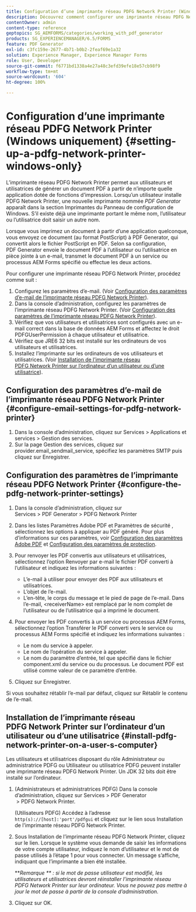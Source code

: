 ```yaml
---
title: Configuration d’une imprimante réseau PDFG Network Printer (Windows uniquement)
description: Découvrez comment configurer une imprimante réseau PDFG Network Printer (Windows uniquement).
contentOwner: admin
content-type: reference
geptopics: SG_AEMFORMS/categories/working_with_pdf_generator
products: SG_EXPERIENCEMANAGER/6.5/FORMS
feature: PDF Generator
exl-id: c3fc159e-2677-4b71-b0b2-2feaf69e1a32
solution: Experience Manager, Experience Manager Forms
role: User, Developer
source-git-commit: f6771bd1338a4e27a48c3efd39efe18e57cb98f9
workflow-type: tm+mt
source-wordcount: '604'
ht-degree: 100%

---
```


# Configuration d’une imprimante réseau PDFG Network Printer (Windows uniquement) {#setting-up-a-pdfg-network-printer-windows-only}

L’imprimante réseau PDFG Network Printer permet aux utilisateurs et utilisatrices de générer un document PDF à partir de n’importe quelle application dotée de fonctions d’impression. Lorsqu’un utilisateur installe PDFG Network Printer, une nouvelle imprimante nommée *PDF Generator* apparaît dans la section Imprimantes du Panneau de configuration de Windows. S’il existe déjà une imprimante portant le même nom, l’utilisateur ou l’utilisatrice doit saisir un autre nom.

Lorsque vous imprimez un document à partir d’une application quelconque, vous envoyez ce document (au format PostScript) à PDF Generator, qui convertit alors le fichier PostScript en PDF. Selon sa configuration, PDF Generator envoie le document PDF à l’utilisateur ou l’utilisatrice en pièce jointe à un e-mail, transmet le document PDF à un service ou processus AEM Forms spécifié ou effectue les deux actions.

Pour configurer une imprimante réseau PDFG Network Printer, procédez comme suit :

1. Configurez les paramètres d’e-mail. (Voir [Configuration des paramètres d’e-mail de l’imprimante réseau PDFG Network Printer](setting-pdfg-network-printer-windows.md#configure-email-settings-for-pdfg-network-printer)).
1. Dans la console d’administration, configurez les paramètres de l’imprimante réseau PDFG Network Printer. (Voir [Configuration des paramètres de l’imprimante réseau PDFG Network Printer](setting-pdfg-network-printer-windows.md#configure-the-pdfg-network-printer-settings)).
1. Vérifiez que vos utilisateurs et utilisatrices sont configurés avec un e-mail correct dans la base de données AEM Forms et affectez le droit PDFGUserPermission à chaque utilisateur et utilisatrice<!-- Fix broken link See Setting up and organizing users -->.
1. Vérifiez que JRE6 32 bits est installé sur les ordinateurs de vos utilisateurs et utilisatrices.
1. Installez l’imprimante sur les ordinateurs de vos utilisateurs et utilisatrices. (Voir [Installation de l’imprimante réseau PDFG Network Printer sur l’ordinateur d’un utilisateur ou d’une utilisatrice](setting-pdfg-network-printer-windows.md#install-pdfg-network-printer-on-a-user-s-computer)).

## Configuration des paramètres d’e-mail de l’imprimante réseau PDFG Network Printer {#configure-email-settings-for-pdfg-network-printer}

1. Dans la console d’administration, cliquez sur Services > Applications et services > Gestion des services.
1. Sur la page Gestion des services, cliquez sur provider.email_sendmail_service, spécifiez les paramètres SMTP puis cliquez sur Enregistrer.

## Configuration des paramètres de l’imprimante réseau PDFG Network Printer {#configure-the-pdfg-network-printer-settings}

1. Dans la console d’administration, cliquez sur Services > PDF Generator > PDFG Network Printer
1. Dans les listes Paramètres Adobe PDF et Paramètres de sécurité , sélectionnez les options à appliquer au PDF généré. Pour plus d’informations sur ces paramètres, voir [Configuration des paramètres Adobe PDF](/help/forms/using/admin-help/configuring-pdf-settings.md#configuring-adobe-pdf-settings) et [Configuration des paramètres de protection](/help/forms/using/admin-help/configuring-security-settings.md#configuring-security-settings).
1. Pour renvoyer les PDF convertis aux utilisateurs et utilisatrices, sélectionnez l’option Renvoyer par e-mail le fichier PDF converti à l’utilisateur et indiquez les informations suivantes :

   * L’e-mail à utiliser pour envoyer des PDF aux utilisateurs et utilisatrices.
   * L’objet de l’e-mail.
   * L’en-tête, le corps du message et le pied de page de l’e-mail. Dans l’e-mail, &lt;receiverName> est remplacé par le nom complet de l’utilisateur ou de l’utilisatrice qui a imprimé le document.

1. Pour envoyer les PDF convertis à un service ou processus AEM Forms, sélectionnez l’option Transférer le PDF converti vers le service ou processus AEM Forms spécifié et indiquez les informations suivantes :

   * Le nom du service à appeler.
   * Le nom de l’opération du service à appeler.
   * Le nom du paramètre d’entrée, tel que spécifié dans le fichier component.xml du service ou du processus. Le document PDF est utilisé comme valeur de ce paramètre d’entrée.

1. Cliquez sur Enregistrer.

Si vous souhaitez rétablir l’e-mail par défaut, cliquez sur Rétablir le contenu de l’e-mail.

## Installation de l’imprimante réseau PDFG Network Printer sur l’ordinateur d’un utilisateur ou d’une utilisatrice {#install-pdfg-network-printer-on-a-user-s-computer}

Les utilisateurs et utilisatrices disposant du rôle Administrateur ou administratrice PDFG ou Utilisateur ou utilisatrice PDFG peuvent installer une imprimante réseau PDFG Network Printer. Un JDK 32 bits doit être installé sur l’ordinateur.

1. (Administrateurs et administratrices PDFG) Dans la console d’administration, cliquez sur Services > PDF Generator  > PDFG Network Printer.

   (Utilisateurs PDFG) Accédez à lʼadresse `http(s)://[host]:'port'/pdfgui` et cliquez sur le lien sous Installation de l’imprimante réseau PDFG Network Printer.

1. Sous Installation de l’imprimante réseau PDFG Network Printer, cliquez sur le lien. Lorsque le système vous demande de saisir les informations de votre compte utilisateur, indiquez le nom d’utilisateur et le mot de passe utilisés à l’étape 1 pour vous connecter. Un message s’affiche, indiquant que l’imprimante a bien été installée.

   ***Remarque ** : si le mot de passe utilisateur est modifié, les utilisateurs et utilisatrices devront réinstaller l’imprimante réseau PDFG Network Printer sur leur ordinateur. Vous ne pouvez pas mettre à jour le mot de passe à partir de la console d’administration.*

1. Cliquez sur OK.

